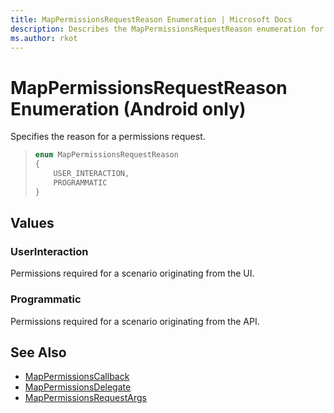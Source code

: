 ```yaml
---
title: MapPermissionsRequestReason Enumeration | Microsoft Docs
description: Describes the MapPermissionsRequestReason enumeration for Android and outlines the UserInteraction and Programmatic values.
ms.author: rkot
---
```


# MapPermissionsRequestReason Enumeration (Android only)

Specifies the reason for a permissions request.

>```java
> enum MapPermissionsRequestReason
> {
>     USER_INTERACTION,
>     PROGRAMMATIC
> }
>```

## Values

### UserInteraction

Permissions required for a scenario originating from the UI.

### Programmatic

Permissions required for a scenario originating from the API.

## See Also

* [MapPermissionsCallback](mappermissionscallback-interface.md)
* [MapPermissionsDelegate](mappermissionsdelegate-interface.md)
* [MapPermissionsRequestArgs](mappermissionsrequestargs-class.md)
